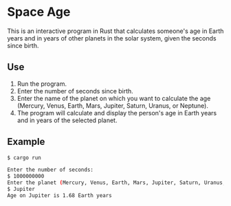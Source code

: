 # Space Age

This is an interactive program in Rust that calculates someone's age in Earth years and in years of other planets in the solar system, given the seconds since birth.

## Use

1. Run the program.
2. Enter the number of seconds since birth.
3. Enter the name of the planet on which you want to calculate the age (Mercury, Venus, Earth, Mars, Jupiter, Saturn, Uranus, or Neptune).
4. The program will calculate and display the person's age in Earth years and in years of the selected planet.

## Example

```bash
$ cargo run

Enter the number of seconds:
$ 1000000000
Enter the planet (Mercury, Venus, Earth, Mars, Jupiter, Saturn, Uranus, or Neptune):
$ Jupiter
Age on Jupiter is 1.68 Earth years
```
